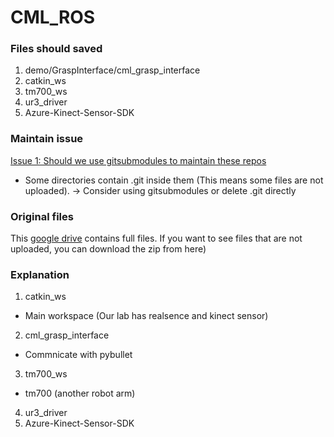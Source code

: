 # CML_ROS
### Files should saved
1. demo/GraspInterface/cml_grasp_interface
2. catkin_ws
3. tm700_ws
4. ur3_driver
5. Azure-Kinect-Sensor-SDK

### Maintain issue
[Issue 1: Should we use gitsubmodules to maintain these repos](https://github.com/peter0749/CML_ROS/issues/1)
- Some directories contain .git inside them (This means some files are not uploaded). -> Consider using gitsubmodules or delete .git directly  

### Original files
This [google drive](https://drive.google.com/file/d/1JEZeHwHD78qHOy8r65TrKTqxNjVLcegN/view?usp=sharing) contains full files. If you want to see files that are not uploaded, you can download the zip from here)

### Explanation
1. catkin_ws
- Main workspace (Our lab has realsence and kinect sensor)
2. cml_grasp_interface
- Commnicate with pybullet
3. tm700_ws
- tm700 (another robot arm)
4. ur3_driver
5. Azure-Kinect-Sensor-SDK
